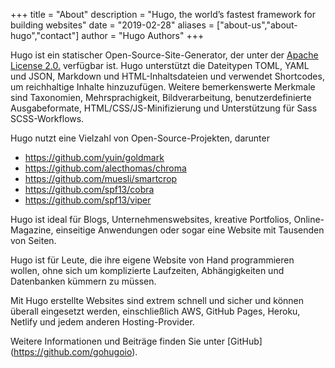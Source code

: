 +++
title = "About"
description = "Hugo, the world’s fastest framework for building websites"
date = "2019-02-28"
aliases = ["about-us","about-hugo","contact"]
author = "Hugo Authors"
+++

Hugo ist ein statischer Open-Source-Site-Generator, der unter der [Apache License 2.0.](https://github.com/gohugoio/hugo/blob/master/LICENSE) verfügbar ist. Hugo unterstützt die Dateitypen TOML, YAML und JSON, Markdown und HTML-Inhaltsdateien und verwendet Shortcodes, um reichhaltige Inhalte hinzuzufügen. Weitere bemerkenswerte Merkmale sind Taxonomien, Mehrsprachigkeit, Bildverarbeitung, benutzerdefinierte Ausgabeformate, HTML/CSS/JS-Minifizierung und Unterstützung für Sass SCSS-Workflows.

Hugo nutzt eine Vielzahl von Open-Source-Projekten, darunter

* https://github.com/yuin/goldmark
* https://github.com/alecthomas/chroma
* https://github.com/muesli/smartcrop
* https://github.com/spf13/cobra
* https://github.com/spf13/viper

Hugo ist ideal für Blogs, Unternehmenswebsites, kreative Portfolios, Online-Magazine, einseitige Anwendungen oder sogar eine Website mit Tausenden von Seiten.

Hugo ist für Leute, die ihre eigene Website von Hand programmieren wollen, ohne sich um komplizierte Laufzeiten, Abhängigkeiten und Datenbanken kümmern zu müssen.

Mit Hugo erstellte Websites sind extrem schnell und sicher und können überall eingesetzt werden, einschließlich AWS, GitHub Pages, Heroku, Netlify und jedem anderen Hosting-Provider.

Weitere Informationen und Beiträge finden Sie unter [GitHub] (https://github.com/gohugoio).

